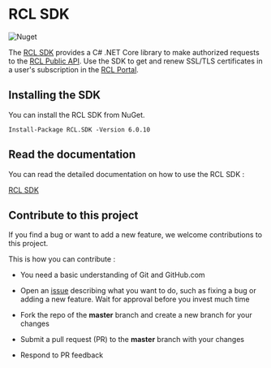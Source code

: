 # RCL SDK

![Nuget](https://img.shields.io/nuget/v/RCL.SDK)

The [RCL SDK](https://docs.rclapp.com/sdk/sdk.html) provides a C# .NET Core library to make authorized requests to the [RCL Public API](https://docs.rclapp.com/api/api.html). Use the SDK to get and renew SSL/TLS certificates in a user's subscription in the [RCL Portal](https://docs.rclapp.com/portal/portal.html).

## Installing the SDK

You can install the RCL SDK from NuGet.

```
Install-Package RCL.SDK -Version 6.0.10
```

## Read the documentation

You can read the detailed documentation on how to use the RCL SDK : 

[RCL SDK](https://docs.rclapp.com/sdk/sdk.html)

## Contribute to this project

If you find a bug or want to add a new feature, we welcome contributions to this project.

This is how you can contribute :

- You need a basic understanding of Git and GitHub.com

- Open an [issue](https://github.com/rcl-ssl/RCL.SDK/issues) describing what you want to do, such as fixing a bug or adding a new feature. Wait for approval before you invest much time

- Fork the repo of the **master** branch and create a new branch for your changes

- Submit a pull request (PR) to the **master** branch with your changes

- Respond to PR feedback
